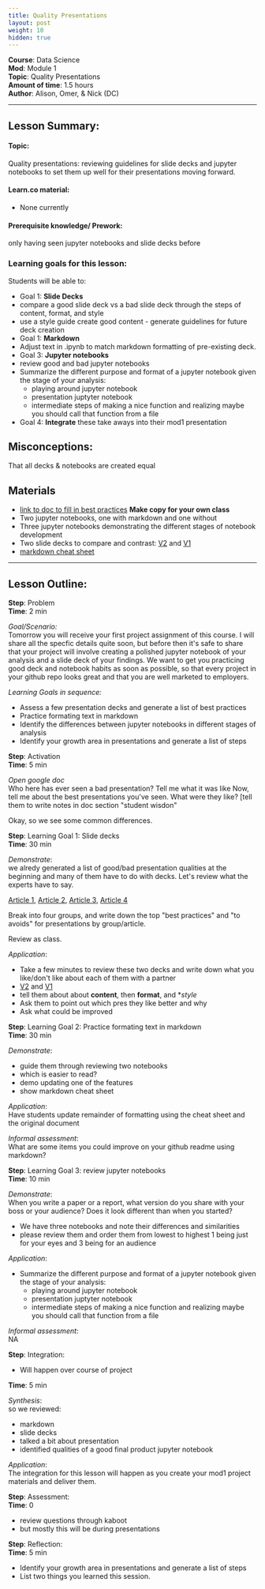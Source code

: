 ```yaml
---
title: Quality Presentations
layout: post
weight: 10
hidden: true
---
```


**Course**: Data Science   <br/>
**Mod**:   Module 1                  <br/>
**Topic**:  Quality Presentations                 <br/>
**Amount of time**: 1.5 hours <br/>
**Author**: Alison, Omer, & Nick (DC)

***

## Lesson Summary:

#### Topic:
Quality presentations: reviewing guidelines for slide decks and jupyter notebooks to set them up well for their presentations moving forward.

#### Learn.co material:
- None currently

#### Prerequisite knowledge/ Prework:
only having seen jupyter notebooks and slide decks before

### Learning goals for this lesson:

Students will be able to:

- Goal 1: **Slide Decks**
 - compare a good slide deck vs a bad slide deck through the steps of content, format, and style
 - use a style guide create good content - generate guidelines for future deck creation
- Goal 1: **Markdown**
 - Adjust text in .ipynb to match markdown formatting of pre-existing deck.
- Goal 3: **Jupyter notebooks** 
 - review good and bad jupyter notebooks
 - Summarize the different purpose and format of a jupyter notebook given the stage of your analysis:
    - playing around jupyter notebook
    - presentation juptyter notebook
    - intermediate steps of making a nice function and realizing maybe you should call that function from a file
- Goal 4: **Integrate** these take aways into their mod1 presentation

## Misconceptions:
That all decks & notebooks are created equal

## Materials
- [link to doc to fill in best practices](https://docs.google.com/document/d/1vRiUjoJ7Rd4sWTqOEetxqMNuYa7gJiSyF31tXBuxSWw/edit?usp=sharing) **Make copy for your own class**
- Two jupyter notebooks, one with markdown and one without
- Three jupyter notebooks demonstrating the different stages of notebook development
- Two slide decks to compare and contrast: [V2](https://docs.google.com/presentation/d/1i2_9VSOeX78UK6EGrUNnI9j4b7PPt_hia_8z1DWYju0/edit?usp=sharing) and [V1](https://docs.google.com/presentation/d/1Vvnya28jwm7EBWDImB-easLgUZuW3Uj_gJSpTeITYnw/edit?usp=sharing)
- [markdown cheat sheet](https://guides.github.com/pdfs/markdown-cheatsheet-online.pdf)


***

## Lesson Outline:

**Step**: Problem <br>
**Time**: 2 min

_Goal/Scenario:_<br>
Tomorrow you will receive your first project assignment of this course. I will share all the specfic details quite soon, but before then it's safe to share that your project will involve creating a polished jupyter notebook of your analysis and a slide deck of your findings. We want to get you practicing good deck and notebook habits as soon as possible, so that every project in your github repo looks great and that you are well marketed to employers. 

_Learning Goals in sequence:_ <br>

- Assess a few presentation decks and generate a list of best practices
- Practice formating text in markdown
- Identify the differences between jupyter notebooks in different stages of analysis
- Identify your growth area in presentations and generate a list of steps

**Step**: Activation <br>
**Time**: 5 min

_Open google doc_ <br>
Who here has ever seen a bad presentation? Tell me what it was like
Now, tell me about the best presentations you've seen. What were they like?
[tell them to write notes in doc section "student wisdon"

Okay, so we see some common differences.


**Step**: Learning Goal 1:  Slide decks <br>
**Time**: 30 min

_Demonstrate_: <br>
we alredy generated a list of good/bad presentation qualities at the beginning and many of them have to do with decks. Let's review what the experts have to say.


[Article 1](https://24slides.com/presentbetter/seven-worst-presentations-time-went-wrong/), 
[Article 2](https://blog.lemonadestand.org/bad-powerpoint-presentations/), 
[Article 3](https://elearningindustry.com/creating-powerpoint-presentations-5-mistakes-avoid), 
[Article 4](https://www.makeuseof.com/tag/powerpoint-presentation-mistakes/)

Break into four groups, and write down the top "best practices" and "to avoids" for presentations by group/article.

Review as class.

_Application_: <br>

- Take a few minutes to review these two decks and write down what you like/don't like about each of them with a partner
- [V2](https://docs.google.com/presentation/d/1i2_9VSOeX78UK6EGrUNnI9j4b7PPt_hia_8z1DWYju0/edit?usp=sharing) and [V1](https://docs.google.com/presentation/d/1Vvnya28jwm7EBWDImB-easLgUZuW3Uj_gJSpTeITYnw/edit?usp=sharing)
- tell them about about **content**, then **format**, and **style*
- Ask them to point out which pres they like better and why
- Ask what could be improved 

**Step**: Learning Goal 2:  Practice formating text in markdown <br>
**Time**: 30 min

_Demonstrate_: <br>
- guide them through reviewing two notebooks
- which is easier to read?
- demo updating one of the features
- show markdown cheat sheet

_Application_: <br>
Have students update remainder of formatting using the cheat sheet and the original document

_Informal assessment_: <br>
What are some items you could improve on your github readme using markdown?





**Step**: Learning Goal 3:  review jupyter notebooks <br>
**Time**: 10 min

_Demonstrate_: <br>
When you write a paper or a report, what version do you share with your boss or your audience? Does it look different than when you started?
- We have three notebooks and note their differences and similarities
- please review them and order them from lowest to highest 1 being just for your eyes and 3 being for an audience

_Application_: <br>
- Summarize the different purpose and format of a jupyter notebook given the stage of your analysis:
  - playing around jupyter notebook
  - presentation juptyter notebook
  - intermediate steps of making a nice function and realizing maybe you should call that function from a file

_Informal assessment_: <br>
NA


**Step**: Integration: 

- Will happen over course of project
 

**Time**: 5 min

_Synthesis_: <br/>
so we reviewed:
- markdown
- slide decks
- talked a bit about presentation
- identified qualities of a good final product jupyter notebook

_Application_: <br/>
The integration for this lesson will happen as you create your mod1 project materials and deliver them.


**Step**: Assessment:  <br/>
**Time**: 0

- review questions through kaboot
- but mostly this will be during presentations

**Step**: Reflection:  <br/>
**Time**: 5 min

- Identify your growth area in presentations and generate a list of steps
- List two things you learned this session.


